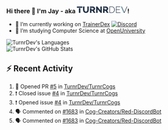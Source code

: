 ### Hi there 👋 I'm Jay - aka <img src="https://raw.githubusercontent.com/TurnrDev/TurnrDev/master/Logo/SVG/TurnrDev_Logo_Dark%20Blue%20%26%20Teal.svg" alt="TurnrDev" height="17.5px">!

- 🔭 I’m currently working on [TrainerDex](https://www.github.com/TrainerDex) [![Discord](https://discordapp.com/api/v6/guilds/364313717720219651/widget.png?style=shield)](http://discord.trainerdex.co.uk/)
- 🤔 I’m studying Computer Science at [OpenUniversity](http://www.open.ac.uk/courses/computing-it/degrees/bsc-computing-it-software-q62-soft)

![TurnrDev's Languages](https://github-readme-stats.vercel.app/api/top-langs/?username=TurnrDev&layout=compact&hide_border=true&title_color=1fa6aa&text_color=233247)
<br>
![TurnrDev's GitHub Stats](https://github-readme-stats.vercel.app/api?username=TurnrDev&show_icons=true&hide_border=true&count_private=true&include_all_commits=true&icon_color=1fa6aa&title_color=1fa6aa&text_color=233247)
<br>

## :zap: Recent Activity

<!--START_SECTION:activity-->
1. 💪 Opened PR [#5](https://github.com//TurnrDev/TurnrCogs/pull/5) in [TurnrDev/TurnrCogs](https://github.com//TurnrDev/TurnrCogs)
2. ❗️ Closed issue [#4](https://github.com//TurnrDev/TurnrCogs/issues/4) in [TurnrDev/TurnrCogs](https://github.com//TurnrDev/TurnrCogs)
3. ❗️ Opened issue [#4](https://github.com//TurnrDev/TurnrCogs/issues/4) in [TurnrDev/TurnrCogs](https://github.com//TurnrDev/TurnrCogs)
4. 🗣 Commented on [#1683](https://github.com//Cog-Creators/Red-DiscordBot/issues/1683) in [Cog-Creators/Red-DiscordBot](https://github.com//Cog-Creators/Red-DiscordBot)
5. 🗣 Commented on [#1683](https://github.com//Cog-Creators/Red-DiscordBot/issues/1683) in [Cog-Creators/Red-DiscordBot](https://github.com//Cog-Creators/Red-DiscordBot)
<!--END_SECTION:activity-->
